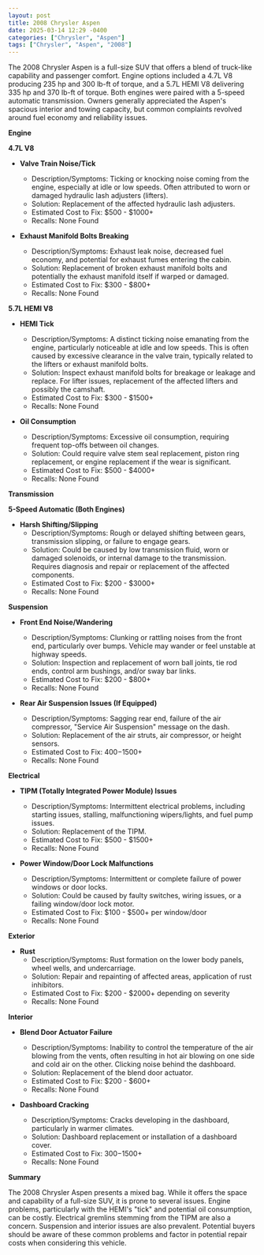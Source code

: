 ```yaml
---
layout: post
title: 2008 Chrysler Aspen
date: 2025-03-14 12:29 -0400
categories: ["Chrysler", "Aspen"]
tags: ["Chrysler", "Aspen", "2008"]
---
```

The 2008 Chrysler Aspen is a full-size SUV that offers a blend of truck-like capability and passenger comfort. Engine options included a 4.7L V8 producing 235 hp and 300 lb-ft of torque, and a 5.7L HEMI V8 delivering 335 hp and 370 lb-ft of torque. Both engines were paired with a 5-speed automatic transmission. Owners generally appreciated the Aspen's spacious interior and towing capacity, but common complaints revolved around fuel economy and reliability issues.

**Engine**

**4.7L V8**

*   **Valve Train Noise/Tick**
    *   Description/Symptoms: Ticking or knocking noise coming from the engine, especially at idle or low speeds. Often attributed to worn or damaged hydraulic lash adjusters (lifters).
    *   Solution: Replacement of the affected hydraulic lash adjusters.
    *   Estimated Cost to Fix: $500 - $1000+
    *   Recalls: None Found

*   **Exhaust Manifold Bolts Breaking**
    * Description/Symptoms: Exhaust leak noise, decreased fuel economy, and potential for exhaust fumes entering the cabin.
    * Solution: Replacement of broken exhaust manifold bolts and potentially the exhaust manifold itself if warped or damaged.
    * Estimated Cost to Fix: $300 - $800+
    * Recalls: None Found

**5.7L HEMI V8**

*   **HEMI Tick**
    *   Description/Symptoms: A distinct ticking noise emanating from the engine, particularly noticeable at idle and low speeds. This is often caused by excessive clearance in the valve train, typically related to the lifters or exhaust manifold bolts.
    *   Solution: Inspect exhaust manifold bolts for breakage or leakage and replace. For lifter issues, replacement of the affected lifters and possibly the camshaft.
    *   Estimated Cost to Fix: $300 - $1500+
    *   Recalls: None Found

*   **Oil Consumption**
    *   Description/Symptoms: Excessive oil consumption, requiring frequent top-offs between oil changes.
    *   Solution: Could require valve stem seal replacement, piston ring replacement, or engine replacement if the wear is significant.
    *   Estimated Cost to Fix: $500 - $4000+
    *   Recalls: None Found

**Transmission**

**5-Speed Automatic (Both Engines)**

*   **Harsh Shifting/Slipping**
    *   Description/Symptoms: Rough or delayed shifting between gears, transmission slipping, or failure to engage gears.
    *   Solution: Could be caused by low transmission fluid, worn or damaged solenoids, or internal damage to the transmission. Requires diagnosis and repair or replacement of the affected components.
    *   Estimated Cost to Fix: $200 - $3000+
    *   Recalls: None Found

**Suspension**

*   **Front End Noise/Wandering**
    *   Description/Symptoms: Clunking or rattling noises from the front end, particularly over bumps. Vehicle may wander or feel unstable at highway speeds.
    *   Solution: Inspection and replacement of worn ball joints, tie rod ends, control arm bushings, and/or sway bar links.
    *   Estimated Cost to Fix: $200 - $800+
    *   Recalls: None Found

*   **Rear Air Suspension Issues (If Equipped)**
    * Description/Symptoms: Sagging rear end, failure of the air compressor, "Service Air Suspension" message on the dash.
    * Solution: Replacement of the air struts, air compressor, or height sensors.
    * Estimated Cost to Fix: $400-$1500+
    * Recalls: None Found

**Electrical**

*   **TIPM (Totally Integrated Power Module) Issues**
    *   Description/Symptoms: Intermittent electrical problems, including starting issues, stalling, malfunctioning wipers/lights, and fuel pump issues.
    *   Solution: Replacement of the TIPM.
    *   Estimated Cost to Fix: $500 - $1500+
    *   Recalls: None Found

*   **Power Window/Door Lock Malfunctions**
    *   Description/Symptoms: Intermittent or complete failure of power windows or door locks.
    *   Solution: Could be caused by faulty switches, wiring issues, or a failing window/door lock motor.
    *   Estimated Cost to Fix: $100 - $500+ per window/door
    *   Recalls: None Found

**Exterior**

*   **Rust**
    *   Description/Symptoms: Rust formation on the lower body panels, wheel wells, and undercarriage.
    *   Solution: Repair and repainting of affected areas, application of rust inhibitors.
    *   Estimated Cost to Fix: $200 - $2000+ depending on severity
    *   Recalls: None Found

**Interior**

*   **Blend Door Actuator Failure**
    *   Description/Symptoms: Inability to control the temperature of the air blowing from the vents, often resulting in hot air blowing on one side and cold air on the other. Clicking noise behind the dashboard.
    *   Solution: Replacement of the blend door actuator.
    *   Estimated Cost to Fix: $200 - $600+
    *   Recalls: None Found

*   **Dashboard Cracking**
    *   Description/Symptoms: Cracks developing in the dashboard, particularly in warmer climates.
    *   Solution: Dashboard replacement or installation of a dashboard cover.
    *   Estimated Cost to Fix: $300-$1500+
    *   Recalls: None Found

**Summary**

The 2008 Chrysler Aspen presents a mixed bag. While it offers the space and capability of a full-size SUV, it is prone to several issues. Engine problems, particularly with the HEMI's "tick" and potential oil consumption, can be costly. Electrical gremlins stemming from the TIPM are also a concern. Suspension and interior issues are also prevalent. Potential buyers should be aware of these common problems and factor in potential repair costs when considering this vehicle.

